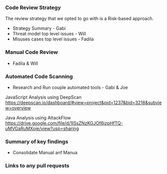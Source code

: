 ### Code Review Strategy 
The review strategy that we opted to go with is a Risk-based approach.
  * Strategy Summary - Gabi  
  * Threat model top level issues - Will
  * Misuses cases top level issues - Fadila

### Manual Code Review
  * Fadila & Will
  
### Automated Code Scanning
  * Research and Run couple automated tools - Gabi & Joe 
  
  JavaScript Analysis using DeepScan
  https://deepscan.io/dashboard/#view=project&pid=1237&bid=3218&subview=overview
  
  Java Analysis using AttackFlow
  https://drive.google.com/file/d/1ISsZNzKGJOf6izpHfTQ-uMVGaRuMXoie/view?usp=sharing
  
  
### Summary of key findings
  * Consolidate Manual anf Manua
### Links to any pull requests
